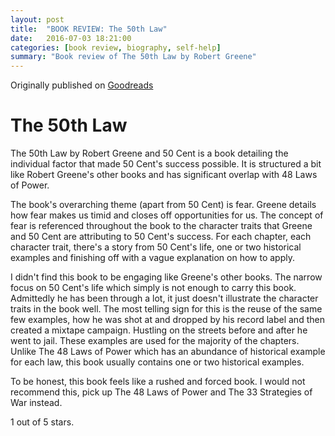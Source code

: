 ```yaml
---
layout: post
title:  "BOOK REVIEW: The 50th Law"
date:   2016-07-03 18:21:00
categories: [book review, biography, self-help]
summary: "Book review of The 50th Law by Robert Greene"
---
```

Originally published on [Goodreads](https://www.goodreads.com/review/show/1119329291)

# The 50th Law
The 50th Law by Robert Greene and 50 Cent is a book detailing the individual factor that made 50 Cent's success possible. It is structured a bit like Robert Greene's other books and has significant overlap with 48 Laws of Power.

The book's overarching theme (apart from 50 Cent) is fear. Greene details how fear makes us timid and closes off opportunities for us. The concept of fear is referenced throughout the book to the character traits that Greene and 50 Cent are attributing to 50 Cent's success.
For each chapter, each character trait, there's a story from 50 Cent's life, one or two historical examples and finishing off with a vague explanation on how to apply.

I didn't find this book to be engaging like Greene's other books. The narrow focus on 50 Cent's life which simply is not enough to carry this book. Admittedly he has been through a lot, it just doesn't illustrate the character traits in the book well. The most telling sign for this is the reuse of the same few examples, how he was shot at and dropped by his record label and then created a mixtape campaign. Hustling on the streets before and after he went to jail. These examples are used for the majority of the chapters.
Unlike The 48 Laws of Power which has an abundance of historical example for each law, this book usually contains one or two historical examples.

To be honest, this book feels like a rushed and forced book. I would not recommend this, pick up The 48 Laws of Power and The 33 Strategies of War instead.

1 out of 5 stars.
